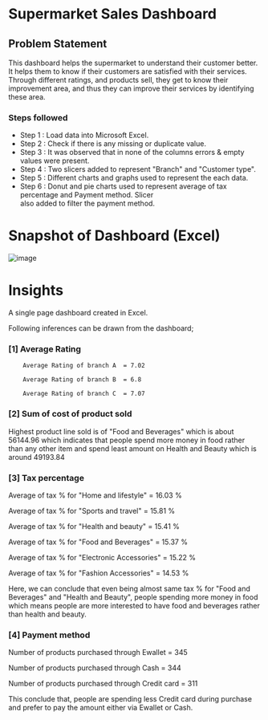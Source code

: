 # Supermarket Sales Dashboard

## Problem Statement

This dashboard helps the supermarket to understand their customer better. It helps them to know if their customers are satisfied with their services. Through different ratings, and products sell, they get to know their improvement area, and thus they can improve their services by identifying these area. 

### Steps followed 

- Step 1 : Load data into Microsoft Excel.
- Step 2 : Check if there is any missing or duplicate value.
- Step 3 : It was observed that in none of the columns errors & empty values were present.
- Step 4 : Two slicers added to represent "Branch" and "Customer type".
- Step 5 : Different charts and graphs used to represent the each data. 
- Step 6 : Donut and pie charts used to represent average of tax percentage and Payment method. Slicer           
           also added to filter the payment method.  

        
# Snapshot of Dashboard (Excel)

![image](https://github.com/user-attachments/assets/ee4a5f54-f99d-40d9-8777-3bf8e531e323)


# Insights

A single page dashboard created in Excel.

Following inferences can be drawn from the dashboard;

### [1] Average Rating 

        Average Rating of branch A  = 7.02
        
        Average Rating of branch B  = 6.8
        
        Average Rating of branch C  = 7.07

### [2] Sum of cost of product sold

Highest product line sold is of "Food and Beverages" which is about 56144.96 which indicates that people spend more money in food rather than any other item and spend least amount on Health and Beauty which is around 49193.84  

### [3] Tax percentage 

Average of tax % for "Home and lifestyle" = 16.03 %

Average of tax % for "Sports and travel" = 15.81 %

Average of tax % for "Health and beauty" = 15.41 %

Average of tax % for "Food and Beverages" = 15.37 %

Average of tax % for "Electronic Accessories" = 15.22 %

Average of tax % for "Fashion Accessories" = 14.53 %

Here, we can conclude that even being almost same tax % for "Food and Beverages" and "Health and Beauty", people spending more money in food which means people are more interested to have food and beverages rather than health and beauty.

### [4] Payment method 
 
Number of products purchased through Ewallet = 345

Number of products purchased through Cash = 344

Number of products purchased through Credit card = 311

This conclude that, people are spending less Credit card during purchase and prefer to pay the amount either via Ewallet or Cash. 
